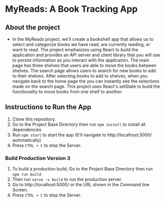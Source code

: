 # MyReads: A Book Tracking App

## About the project

* In the MyReads project, we'll create a bookshelf app that allows us to select and categorize books we have read, are currently reading, or want to read. The project emphasizes using React to build the application and provides an API server and client library that you will use to persist information as you interact with the application. The main page has three shelves that users are able to move the books between shelves. The search page allows users to search for new books to add to their shelves. After selecting books to add to shelves, when you navigate back to the home page the you can instantly see the selections made on the search page. This project uses React's setState to build the functionality to move books from one shelf to another.

## Instructions to Run the App

1. Clone this repository.
2. Go to the Project Base Directory then run `npm install` to install all dependencies
3. Run `npm start` to start the app (It'll navigate to http://localhost:3000/ automatically)
4. Press `CTRL + C` to stop the Server.

### Build Production Version 3

1. To build a production build, Go to the Project Base Directory then run `npm run build`
2. Then run `serve -s build` to run the production server.
3. Go to http://localhost:5000/ or the URL shown in the Command line Screen.
4. Press `CTRL + C` to stop the Server.
